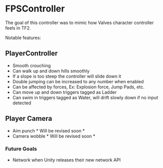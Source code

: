 # FPSController
The goal of this controller was to mimic how Valves character controller feels in TF2.

Notable features:

## PlayerController
- Smooth crouching
- Can walk up and down hills smoothly
- If a slope is too steep the controller will slide down it
- Double jumping can be increased to any number when enabled
- Can be affected by forces, Ex: Explosion force, Jump Pads, etc.
- Can move up and down triggers tagged as Ladder
- Can swim in triggers tagged as Water, will drift slowly down if no input detected

## Player Camera
- Aim punch * Will be revised soon *
- Camera wobble * Will be revised soon *

### Future Goals
- Network when Unity releases their new network API
